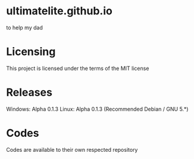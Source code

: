 # ultimatelite.github.io
to help my dad

# Licensing
This project is licensed under the terms of the MIT license

# Releases
Windows: Alpha 0.1.3
Linux: Alpha 0.1.3 (Recommended Debian / GNU 5.*)

# Codes
Codes are available to their own respected repository
